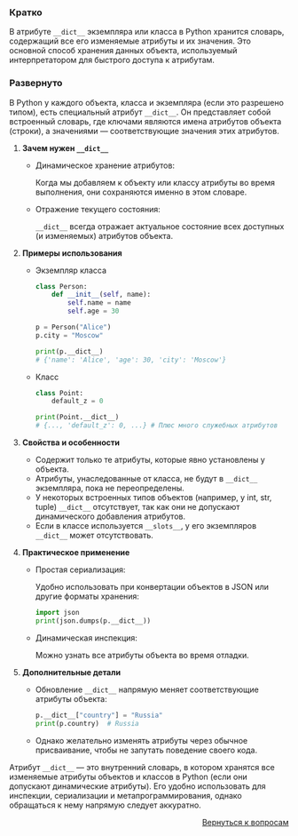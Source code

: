 ### Кратко

В атрибуте `__dict__` экземпляра или класса в Python хранится словарь, содержащий все его изменяемые атрибуты и их
значения. Это основной способ хранения данных объекта, используемый интерпретатором для быстрого доступа к атрибутам.

### Развернуто

В Python у каждого объекта, класса и экземпляра (если это разрешено типом), есть специальный атрибут `__dict__`. Он
представляет собой встроенный словарь, где ключами являются имена атрибутов объекта (строки),
а значениями — соответствующие значения этих атрибутов.

1. **Зачем нужен `__dict__`**
    
    - Динамическое хранение атрибутов:
      
      Когда мы добавляем к объекту или классу атрибуты во время выполнения, они сохраняются именно в этом словаре.
    
    - Отражение текущего состояния:
      
      `__dict__` всегда отражает актуальное состояние всех доступных (и изменяемых) атрибутов объекта.

2. **Примеры использования**
    
    - Экземпляр класса
      
      ```python
      class Person:
          def __init__(self, name):
              self.name = name
              self.age = 30

      p = Person("Alice")
      p.city = "Moscow"

      print(p.__dict__)
      # {'name': 'Alice', 'age': 30, 'city': 'Moscow'}
      ```
    
    - Класс
      
      ```python
      class Point:
          default_z = 0

      print(Point.__dict__)
      # {..., 'default_z': 0, ...} # Плюс много служебных атрибутов
      ```

3. **Свойства и особенности**
    
    - Содержит только те атрибуты, которые явно установлены у объекта.
    - Атрибуты, унаследованные от класса, не будут в `__dict__` экземпляра, пока не переопределены.
    - У некоторых встроенных типов объектов (например, у int, str, tuple) `__dict__` отсутствует, так как они не
      допускают динамического добавления атрибутов.
    - Если в классе используется `__slots__`, у его экземпляров `__dict__` может отсутствовать.

4. **Практическое применение**
    
    - Простая сериализация:
      
      Удобно использовать при конвертации объектов в JSON или другие форматы хранения:
      
      ```python
      import json
      print(json.dumps(p.__dict__))
      ```
    
    - Динамическая инспекция:
      
      Можно узнать все атрибуты объекта во время отладки.

5. **Дополнительные детали**
    
    - Обновление `__dict__` напрямую меняет соответствующие атрибуты объекта:
      
      ```python
      p.__dict__["country"] = "Russia"
      print(p.country)  # Russia
      ```
    
    - Однако желательно изменять атрибуты через обычное присваивание, чтобы не запутать поведение своего кода.

Атрибут `__dict__` — это внутренний словарь, в котором хранятся все изменяемые атрибуты объектов и классов в Python
(если они допускают динамические атрибуты). Его удобно использовать для инспекции, сериализации и метапрограммирования,
однако обращаться к нему напрямую следует аккуратно.

<div align="right">

[Вернуться к вопросам](../Вопросы.md)

</div>
